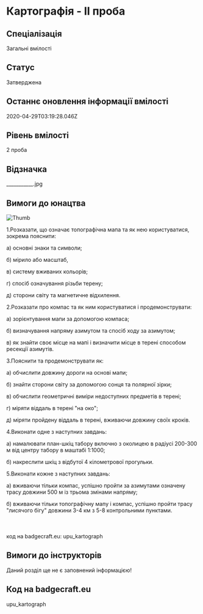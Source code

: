 # Картографія - ІІ проба

## Спеціалізація

Загальні вмілості

## Статус

Затверджена

## Останнє оновлення інформації вмілості

2020-04-29T03:19:28.046Z

## Рівень вмілості

2 проба

## Відзначка

___________.jpg

## Вимоги до юнацтва

<p><img alt="Thumb            " src="/uploads/textareas/bootsy/image/46/small____________.jpg"><br></p><p>1.Розказати, що означає топографічна мапа та як нею
користуватися, зокрема пояснити:</p>

<p>а) основні знаки та символи;</p>

<p>б) мірило або масштаб,</p>

<p>в) систему вживаних кольорів;</p>

<p>г) спосіб означування різьби терену;</p>

<p>д) сторони світу та магнетичне відхилення.</p>

<p>2.Розказати про компас та як ним користуватися і
продемонструвати:</p>

<p>а) зорієнтування мапи за допомогою компаса;</p>

<p>б) визначування напряму азимутом та спосіб ходу за
азимутом;</p>

<p>в) як знайти своє місце на мапі і визначити місце в
терені способом ресекції азимутів. </p>

<p>3.Пояснити та продемонструвати як:</p>

<p>а) обчислити довжину дороги на основі мапи;</p>

<p>б) знайти сторони світу за допомогою сонця та полярної
зірки;</p>

<p>в) обчислити геометричні виміри недоступних предметів в
терені;</p>

<p>г) міряти віддаль в терені "на око";</p>

<p>д) міряти пройдену віддаль в терені, вживаючи довжину
своїх кроків.</p>

<p>4.Виконати одне з наступних завдань:</p>

<p>а) намалювати план-шкіц табору включно з околицею в
радіусі 200-300 м від центру табору в маштабі 1:1000;</p>

<p>б) накреслити шкіц з відбутої 4 кілометрової прогульки. </p>

<p>5.Виконати кожне з наступних завдань:</p>

<p>а) вживаючи тільки компас, успішно пройти за азимутами
означену трасу довжини 500 м із трьома змінами напряму;</p>

б) вживаючи тільки
топографічну мапу і компас, успішно пройти трасу "лисячого бігу"
довжини 3-4 км з 5-8 контрольними пунктами.<br><br><br><br>код на badgecraft.eu: upu_kartograph<br>

## Вимоги до інструкторів

Даний розділ ще не є заповнений інформацією!

## Код на badgecraft.eu

upu_kartograph